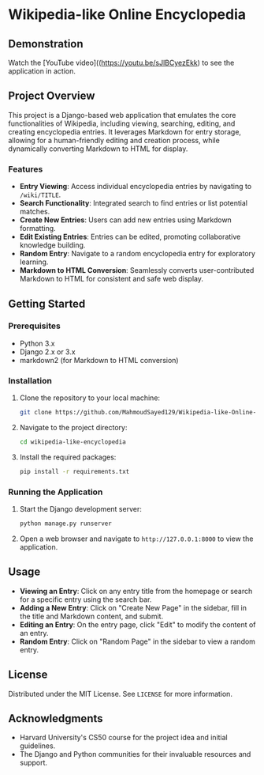 # Wikipedia-like Online Encyclopedia
## Demonstration
Watch the [YouTube video]((https://youtu.be/sJlBCyezEkk) to see the application in action.

## Project Overview
This project is a Django-based web application that emulates the core functionalities of Wikipedia, including viewing, searching, editing, and creating encyclopedia entries. It leverages Markdown for entry storage, allowing for a human-friendly editing and creation process, while dynamically converting Markdown to HTML for display.

### Features
- **Entry Viewing**: Access individual encyclopedia entries by navigating to `/wiki/TITLE`.
- **Search Functionality**: Integrated search to find entries or list potential matches.
- **Create New Entries**: Users can add new entries using Markdown formatting.
- **Edit Existing Entries**: Entries can be edited, promoting collaborative knowledge building.
- **Random Entry**: Navigate to a random encyclopedia entry for exploratory learning.
- **Markdown to HTML Conversion**: Seamlessly converts user-contributed Markdown to HTML for consistent and safe web display.

## Getting Started

### Prerequisites
- Python 3.x
- Django 2.x or 3.x
- markdown2 (for Markdown to HTML conversion)

### Installation
1. Clone the repository to your local machine:
   ```sh
   git clone https://github.com/MahmoudSayed129/Wikipedia-like-Online-Encyclopedia.git
   ```
2. Navigate to the project directory:
   ```sh
   cd wikipedia-like-encyclopedia
   ```
3. Install the required packages:
   ```sh
   pip install -r requirements.txt
   ```

### Running the Application
1. Start the Django development server:
   ```sh
   python manage.py runserver
   ```
2. Open a web browser and navigate to `http://127.0.0.1:8000` to view the application.

## Usage
- **Viewing an Entry**: Click on any entry title from the homepage or search for a specific entry using the search bar.
- **Adding a New Entry**: Click on "Create New Page" in the sidebar, fill in the title and Markdown content, and submit.
- **Editing an Entry**: On the entry page, click "Edit" to modify the content of an entry.
- **Random Entry**: Click on "Random Page" in the sidebar to view a random entry.

## License
Distributed under the MIT License. See `LICENSE` for more information.

## Acknowledgments
- Harvard University's CS50 course for the project idea and initial guidelines.
- The Django and Python communities for their invaluable resources and support.
